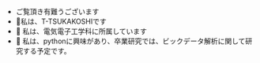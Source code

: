 - ご覧頂き有難うございます
- 👋私は、T-TSUKAKOSHIです
- 🌱 私は、電気電子工学科に所属しています
- 👀 私は、pythonに興味があり、卒業研究では、ビックデータ解析に関して研究する予定です。
<!---
T-TSUKAKOSHI/T-TSUKAKOSHI is a ✨ special ✨ repository because its `README.md` (this file) appears on your GitHub profile.
You can click the Preview link to take a look at your changes.
--->
